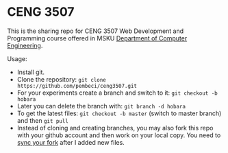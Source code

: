 # CENG 3507 
This is the sharing repo for CENG 3507 Web Development and Programming course offered in MSKU [Department of Computer Engineering](http://bilmuh.mu.edu.tr/).

Usage:

* Install git.
* Clone the repository: `git clone https://github.com/pembeci/ceng3507.git`
* For your experiments create a branch and switch to it: `git checkout -b hobara`
* Later you can delete the branch with: `git branch -d hobara`
* To get the latest files: `git checkout -b master` (switch to master branch) and then `git pull`
* Instead of cloning and creating branches, you may also fork this repo with your github account and then work on your local copy. You need to [sync your fork](https://help.github.com/articles/syncing-a-fork/) after I added new files.

